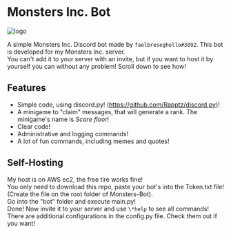 # **Monsters Inc. Bot**
![logo](https://cdn.discordapp.com/avatars/732279511663771719/38b60ffd2fce04ea1e607179acf70a79.png?size=128)

A simple Monsters Inc. Discord bot made by `faelbreseghello#3092`.
This bot is developed for my Monsters Inc. server.
<br>
You can't add it to your server with an invite, but if you want to host it by yourself you can without any problem! Scroll down to see how!
 
## Features
* Simple code, using discord.py! (https://github.com/Rapptz/discord.py)!
* A minigame to "claim" messages, that will generate a rank. The minigame's name is *Scare floor*!
* Clear code!
* Administrative and logging commands!
* A lot of fun commands, including memes and quotes!
 
## Self-Hosting
My host is on AWS ec2, the free tire works fine!
<br>
You only need to download this repo, paste your bot's into the Token.txt file! (Create the file on the root folder of Monsters-Bot).
<br>
Go into the "bot" folder and execute main.py!
<br>
Done! Now invite it to your server and use `\*help` to see all commands!
<br>
There are additional configurations in the config.py file. Check them out if you want!

